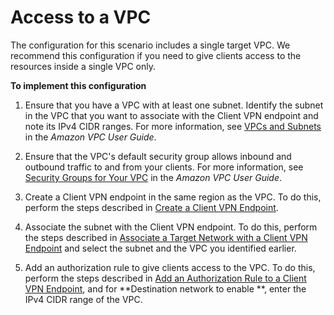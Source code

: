 # Access to a VPC<a name="scenario-vpc"></a>

The configuration for this scenario includes a single target VPC\. We recommend this configuration if you need to give clients access to the resources inside a single VPC only\.

**To implement this configuration**

1. Ensure that you have a VPC with at least one subnet\. Identify the subnet in the VPC that you want to associate with the Client VPN endpoint and note its IPv4 CIDR ranges\. For more information, see [ VPCs and Subnets](https://docs.aws.amazon.com/vpc/latest/userguide/VPC_Subnets.html.html) in the *Amazon VPC User Guide*\.

1. Ensure that the VPC's default security group allows inbound and outbound traffic to and from your clients\. For more information, see [ Security Groups for Your VPC](https://docs.aws.amazon.com/vpc/latest/userguide/VPC_SecurityGroups.html) in the *Amazon VPC User Guide*\.

1. Create a Client VPN endpoint in the same region as the VPC\. To do this, perform the steps described in [Create a Client VPN Endpoint](cvpn-working-endpoints.md#cvpn-working-endpoint-create)\.

1. Associate the subnet with the Client VPN endpoint\. To do this, perform the steps described in [Associate a Target Network with a Client VPN Endpoint](cvpn-working-target.md#cvpn-working-target-associate) and select the subnet and the VPC you identified earlier\.

1. Add an authorization rule to give clients access to the VPC\. To do this, perform the steps described in [Add an Authorization Rule to a Client VPN Endpoint](cvpn-working-rules.md#cvpn-working-rule-authorize), and for **Destination network to enable **, enter the IPv4 CIDR range of the VPC\.
